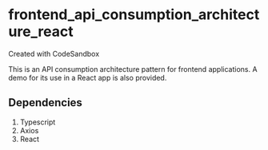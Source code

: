 # frontend_api_consumption_architecture_react
Created with CodeSandbox

This is an API consumption architecture pattern for frontend applications.
A demo for its use in a React app is also provided.

## Dependencies
1. Typescript
2. Axios
3. React

